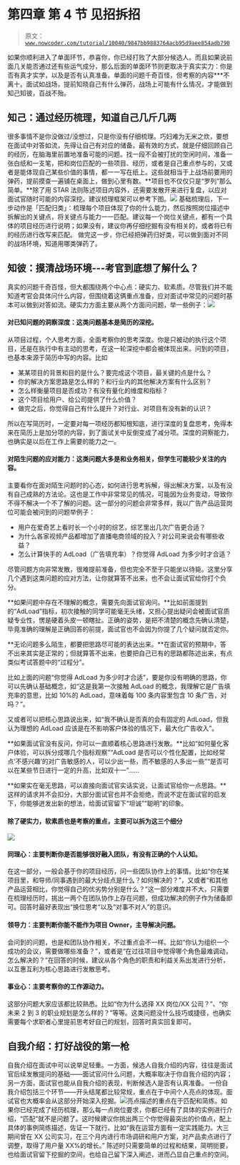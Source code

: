 # 第四章 第 4 节 见招拆招

> 原文：[`www.nowcoder.com/tutorial/10040/9847bb9883764acb95d9aee854adb790`](https://www.nowcoder.com/tutorial/10040/9847bb9883764acb95d9aee854adb790)

如果你顺利进入了单面环节，恭喜你，你已经打败了大部分候选人。而且如果说前面几关能否通过还有些运气成分，那么后面的单面环节则更取决于真实实力：你是否有真才实学，以及是否有认真准备。单面的问题千奇百怪，但考察的内容***不离十。面试如战场，提前知晓自己有什么弹药，战场上可能有什么情况，才能做到知己知彼，百战不殆。

## 知己：通过经历梳理，知道自己几斤几两

很多事情不是你没做过/没想过，只是你没有仔细梳理。巧妇难为无米之炊，要想在面试中对答如流，先得让自己有对应的储备。最有效的方式，就是仔细回顾自己的经历，在脑海里前置地准备可能的问题。找一段不会被打扰的空闲时间，准备一张白纸和一支笔，把和岗位匹配的一些项目、经历，或者是自己重点参与的，又或者是能体现自己某些价值的事情，都一一写在纸上。这些就相当于上战场前要用的弹药，提前摸查一遍铺在桌面上，做到心里有数。**项目也不仅仅只是“罗列”那么简单。**除了用 STAR 法则陈述项目内容外，还需要发散开来进行复盘，以应对面试官随时可能的内容深挖。建议梳理框架可以参考下图。![](img/83cf2b249de5a32977671f515ce6df01.png)
基础梳理后，下一步动作是「匹配归类」：梳理每个项目体现了你的什么能力，然后按照岗位描述中拆解出的关键点，将关键点与能力一一匹配。建议每一个岗位关键点，都有一个具体的项目经历进行说明；如果没有，建议你再仔细挖掘有没有相关的，或者将已有的经历进行改写来匹配。
做完这一步，你已经把弹药归好类，可以做到面对不同的战场环境，知道用哪类弹药了。

## 知彼：摸清战场环境---考官到底想了解什么？

真实的问题千奇百怪，但大都围绕两个中心点：硬实力、软素质。尽管我们并不能知道考官会具体问什么内容，但围绕着这俩重点准备，应对面试中常见的问题时基本可以做到对答如流。硬实力方面主要从两个方面问问题，举一些例子：![](img/d6e8088debf7ec311f301ba67c40265d.png)

#### **对已知问题的洞察深度：这类问题基本是简历的深挖。**

从项目过程，个人思考方面，全面考察你的思考深度。你是只被动的执行这个项目，还是在执行中有主动的思考，在这一轮深挖中都会被体现出来。问到的项目，也基本来源于简历中写的内容。比如

*   某某项目的背景和目的是什么？要完成这个项目，最关键的点是什么？
*   你的解决方案思路是怎么样的？和行业内的其他解决方案有什么区别？
*   怎么样衡量项目是否成功？有没有量化的维度和指标？
*   这个项目给用户、给公司提供了什么价值？
*   做完之后，你觉得自己有什么提升？对行业、对项目有没有新的认识？

所以在写简历时，一定要对每一项经历都知根知底，进行深度的复盘思考，免得本来在简历上是加分项的内容，到了面试关中反倒变成了减分项。深度的洞察能力，也确实是以后在工作上需要的能力之一。

#### **对陌生问题的应对能力：这类问题大多是和业务相关，但学生可能较少关注的内容。**

主要看你在面对陌生问题时的心态，如何进行思考拆解，得出解决方案，以及有没有自己成熟的方法论。这也是工作中非常常见的情况，可能因为业务变动，导致你不得不解决一个不了解的问题。这一部分的问题会非常多样，我以广告产品运营岗位可能会被问到的问题举例子：

*   用户在爱奇艺上看时长一个小时的综艺，综艺里出几次广告更合适？
*   为什么各家视频产品都增加了直播电商领域的投入？对公司来说会有哪些收益？
*   怎么计算快手的 AdLoad（广告填充率）？你觉得 AdLoad 为多少时才合适？

尽管问题方向非常发散，很难提前准备，但也完全不至于只能坐以待毙。这里分享几个遇到这类问题的应对方法，让你就算答不出来，也不会让面试官给你打个负分。

**如果问题中存在不理解的概念，需要先向面试官询问。**比如前面提到的“AdLoad”指标，初次接触的同学可能毫无头绪，又担心提出疑问会被面试官质疑专业性，愣是硬着头皮一顿瞎扯。正确的姿势，是把不清楚的概念先确认清楚，毕竟准确的理解是正确回答的前提，面试官也不会因为你提了几个疑问就否定你。

**无论问题多么陌生，都要把思路尽可能的表达出来。**在面试官的预期中，答不出来其实是正常的；但就算答不出来，也要把自己已有的思路都陈述出来，有点类似考试答题中的“过程分”。

比如上面的问题“你觉得 AdLoad 为多少时才合适”，要是你没有明确的思路，你可以先确认基础概念，如“这是我第一次接触 AdLoad 的概念，我理解它是广告填充率的意思，比如 10%的 AdLoad，意味着每 100 条内容里包含 10 条广告，对吗？”。

又或者可以把核心思路说出来，如“我不确认是否真的会有固定的 AdLoad，但我认为理想的 AdLoad 应该是在不影响客户体验的情况下，最大化广告收入”。

**如果面试官没有反问，你可以一直顺着核心思路进行发散。**比如“如何量化客户体验，可以拆分成哪几个指标观察”“AdLoad 是否可以个性化配置，比如经常点‘不感兴趣’的对广告敏感的人，可以少出一些，而不敏感的人多出一些”“是否可以在某些节日进行一定的升高，比如双十一”……

**如果实在毫无思路，可以直接向面试官实话实说，让面试官给你一点思路。**这样的请求并不会扣分，大部分面试官也并不会拒绝，而说不定在面试官的启发下，你能够迸发出新的想法，给面试官留下“坦诚”“聪明”的印象。

#### 除了硬实力，软素质也是考察的重点，主要可以拆为这三个细分

![](img/1d9ae37215bf71684ce90b7a210ba480.png)

#### 同理心：主要判断你是否能够很好融入团队，有没有正确的个人认知。

在这一部分，一般会基于你的项目经历，问一些团队协作上的事情。比如“你在某项目里，和导师/同事遇到的最大分歧点是什么？如何解决的？”，又或者“和其他产品运营相比，你觉得自己的优劣势分别是什么？”这一部分难度并不大，只需要在梳理经历时，挑出一两个在团队协作上存在问题，但成功解决的例子作为储备即可。回答时最好表现出“换位思考”以及“对事不对人”的意识。

#### 领导力：主要判断你能不能作为项目 Owner，主导解决问题。

会问到的问题，也是和团队协作相关，不过重点会不一样。比如“你认为组织一个成功的会议，需要做哪些准备？”，或者是“在过往项目中觉得哪个角色最难调动，怎么解决的？”在回答的时候，建议从各个角色的职责和利益关系出发进行分析，以互惠互利为核心思路进行发散思考。

#### 事业心：主要考察你的工作源动力。

这部分问题大家应该都比较熟悉。比如“你为什么选择 XX 岗位/XX 公司？”、“你未来 2 到 3 的职业规划是怎么样的？”等等。这类问题没什么技巧或捷径，也确实需要每个求职者心里提前思考好自己的规划，回答时真实回复即可。

## 自我介绍：打好战役的第一枪

自我介绍在面试中可以说举足轻重。一方面，候选人自我介绍的内容，往往是面试官后续发散提问的基础——面试官问什么问题，大概率取决于你自我介绍的内容；另一方面，面试官也能从自我介绍的表现，判断候选人是否有认真准备。
一份自我介绍包括三个环节——开头结尾都比较常规，重点在于中间个人亮点的体现。面试官也大概率会从这部分开始深入挖掘。![](img/6efe9b3d1853824e5d0f5665ea44cee3.png)亮点描述的重点在于匹配和简练。如果你已经完成了经历梳理，那么每一点岗位要求，你都已经有了具体的实例进行介绍，“匹配”就不是问题了。这时候建议你挑出两三个你觉得最突出的价值点，配上具体的事例简练描述，佐证一下就行。比如“我在运营方面有一定实践能力。大三期间曾在 XX 公司实习，在三个月内进行市场调研和用户方案，对产品卖点进行了调整，取得了用户量 XX%的增长。”
陈述时只需要简单的过程和结果，简明扼要，也给面试官留下挖掘的空间，也给自己留下深入阐述，进而凸显自己重点的空间。